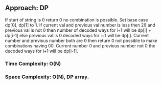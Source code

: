 ## Approach: DP
If start of string is 0 return 0 no combination is possible. Set base case dp[0], dp[1] to 1.
If current val and previous val number is less then 26 and previous val is not 0 then number of decoded ways for i+1 will be dp[i] + dp[i-1] else previous val is 0 decoded ways for i+1 will be dp[i]. Current number and previous number both are 0 then return 0 not possible to make combinations having 00. Current number 0 and previous number not 0 the decoded ways for i+1 will be dp[i-1].
​
### Time Complexity: O(N)
### Space Complexity: O(N), DP array.
